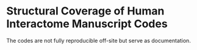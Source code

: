# Structural Coverage of Human Interactome Manuscript Codes

The codes are not fully reproducible off-site but serve as documentation.
